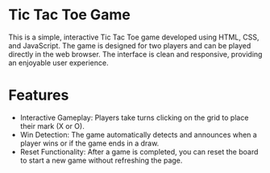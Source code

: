 # Tic Tac Toe Game
This is a simple, interactive Tic Tac Toe game developed using HTML, CSS, and JavaScript. The game is designed for two players and can be played directly in the web browser. The interface is clean and responsive, providing an enjoyable user experience.<br>

# Features <br>
- Interactive Gameplay: Players take turns clicking on the grid to place their mark (X or O).<br>
- Win Detection: The game automatically detects and announces when a player wins or if the game ends in a draw.<br>
- Reset Functionality: After a game is completed, you can reset the board to start a new game without refreshing the page.<br>